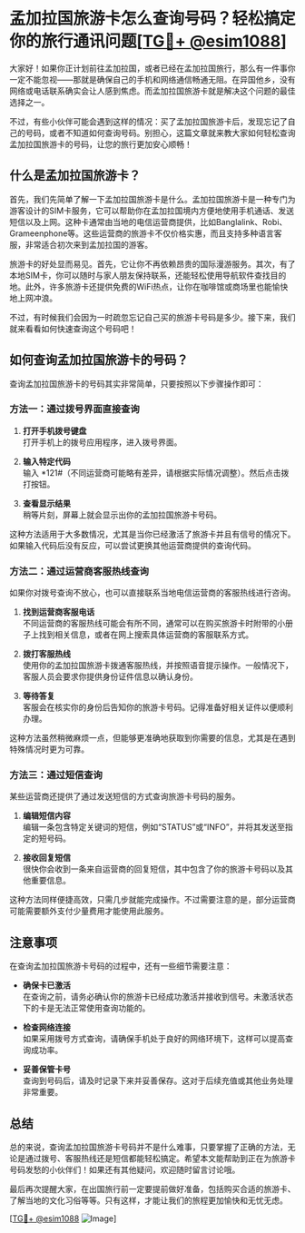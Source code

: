 # 孟加拉国旅游卡怎么查询号码？轻松搞定你的旅行通讯问题[[TG💪+ @esim1088](https://t.me/s/esim1088)]

大家好！如果你正计划前往孟加拉国，或者已经在孟加拉国旅行，那么有一件事你一定不能忽视——那就是确保自己的手机和网络通信畅通无阻。在异国他乡，没有网络或电话联系确实会让人感到焦虑。而孟加拉国旅游卡就是解决这个问题的最佳选择之一。

不过，有些小伙伴可能会遇到这样的情况：买了孟加拉国旅游卡后，发现忘记了自己的号码，或者不知道如何查询号码。别担心，这篇文章就来教大家如何轻松查询孟加拉国旅游卡的号码，让您的旅行更加安心顺畅！

## 什么是孟加拉国旅游卡？

首先，我们先简单了解一下孟加拉国旅游卡是什么。孟加拉国旅游卡是一种专门为游客设计的SIM卡服务，它可以帮助你在孟加拉国境内方便地使用手机通话、发送短信以及上网。这种卡通常由当地的电信运营商提供，比如Banglalink、Robi、Grameenphone等。这些运营商的旅游卡不仅价格实惠，而且支持多种语言客服，非常适合初次来到孟加拉国的游客。

旅游卡的好处显而易见。首先，它让你不再依赖昂贵的国际漫游服务。其次，有了本地SIM卡，你可以随时与家人朋友保持联系，还能轻松使用导航软件查找目的地。此外，许多旅游卡还提供免费的WiFi热点，让你在咖啡馆或商场里也能愉快地上网冲浪。

不过，有时候我们会因为一时疏忽忘记自己买的旅游卡号码是多少。接下来，我们就来看看如何快速查询这个号码吧！

## 如何查询孟加拉国旅游卡的号码？

查询孟加拉国旅游卡的号码其实非常简单，只要按照以下步骤操作即可：

### 方法一：通过拨号界面直接查询

1. **打开手机拨号键盘**  
   打开手机上的拨号应用程序，进入拨号界面。

2. **输入特定代码**  
   输入 *121#（不同运营商可能略有差异，请根据实际情况调整）。然后点击拨打按钮。

3. **查看显示结果**  
   稍等片刻，屏幕上就会显示出你的孟加拉国旅游卡号码。

这种方法适用于大多数情况，尤其是当你已经激活了旅游卡并且有信号的情况下。如果输入代码后没有反应，可以尝试更换其他运营商提供的查询代码。

### 方法二：通过运营商客服热线查询

如果你对拨号查询不放心，也可以直接联系当地电信运营商的客服热线进行咨询。

1. **找到运营商客服电话**  
   不同运营商的客服热线可能会有所不同，通常可以在购买旅游卡时附带的小册子上找到相关信息，或者在网上搜索具体运营商的客服联系方式。

2. **拨打客服热线**  
   使用你的孟加拉国旅游卡拨通客服热线，并按照语音提示操作。一般情况下，客服人员会要求你提供身份证件信息以确认身份。

3. **等待答复**  
   客服会在核实你的身份后告知你的旅游卡号码。记得准备好相关证件以便顺利办理。

这种方法虽然稍微麻烦一点，但能够更准确地获取到你需要的信息，尤其是在遇到特殊情况时更为可靠。

### 方法三：通过短信查询

某些运营商还提供了通过发送短信的方式查询旅游卡号码的服务。

1. **编辑短信内容**  
   编辑一条包含特定关键词的短信，例如“STATUS”或“INFO”，并将其发送至指定的短号码。

2. **接收回复短信**  
   很快你会收到一条来自运营商的回复短信，其中包含了你的旅游卡号码以及其他重要信息。

这种方法同样便捷高效，只需几步就能完成操作。不过需要注意的是，部分运营商可能需要额外支付少量费用才能使用此服务。

## 注意事项

在查询孟加拉国旅游卡号码的过程中，还有一些细节需要注意：

- **确保卡已激活**  
  在查询之前，请务必确认你的旅游卡已经成功激活并接收到信号。未激活状态下的卡是无法正常使用查询功能的。

- **检查网络连接**  
  如果采用拨号方式查询，请确保手机处于良好的网络环境下，这样可以提高查询成功率。

- **妥善保管卡号**  
  查询到号码后，请及时记录下来并妥善保存。这对于后续充值或其他业务处理非常重要。

## 总结

总的来说，查询孟加拉国旅游卡号码并不是什么难事，只要掌握了正确的方法，无论是通过拨号、客服热线还是短信都能轻松搞定。希望本文能帮助到正在为旅游卡号码发愁的小伙伴们！如果还有其他疑问，欢迎随时留言讨论哦。

最后再次提醒大家，在出国旅行前一定要提前做好准备，包括购买合适的旅游卡、了解当地的文化习俗等等。只有这样，才能让我们的旅程更加愉快和无忧无虑。

[[TG💪+ @esim1088](https://t.me/s/esim1088) ![Image](https://i.postimg.cc/4NQfJmqS/Snipaste-2025-05-13-00-14-12.png)]